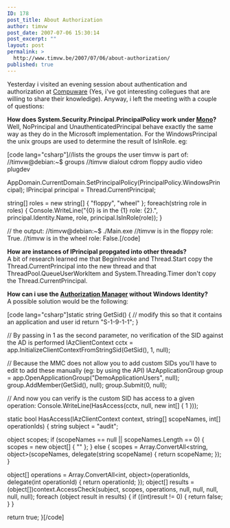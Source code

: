 ```yaml
---
ID: 178
post_title: About Authorization
author: timvw
post_date: 2007-07-06 15:30:14
post_excerpt: ""
layout: post
permalink: >
  http://www.timvw.be/2007/07/06/about-authorization/
published: true
---
```

<p>Yesterday i visited an evening session about authentication and authorization at <a href="http://www.compuware.be">Compuware</a> (Yes, i've got interesting collegues that are willing to share their knowledige). Anyway, i left the meeting with a couple of questions:</p>

<p><b>How does System.Security.Principal.PrincipalPolicy work under <a href="http://www.mono-project.com/Main_Page">Mono</a>?</b>
<br/>Well, NoPrincipal and UnauthenticatedPrincipal behave exactly the same way as they do in the Microsoft implementation. For the WindowsPrincipal the unix groups are used to determine the result of IsInRole. eg:</p>
[code lang="csharp"]//lists the groups the user timvw is part of:
//timvw@debian:~$ groups
//timvw dialout cdrom floppy audio video plugdev

AppDomain.CurrentDomain.SetPrincipalPolicy(PrincipalPolicy.WindowsPrincipal);
IPrincipal principal = Thread.CurrentPrincipal;

string[] roles = new string[] { "floppy", "wheel" };
foreach(string role in roles)
{
 Console.WriteLine("{0} is in the {1} role: {2}.", principal.Identity.Name, role, principal.IsInRole(role));
}

// the output:
//timvw@debian:~$ ./Main.exe
//timvw is in the floppy role: True.
//timvw is in the wheel role: False.[/code]

<p><b>How are instances of IPrincipal propgated into other threads?</b>
<br/>A bit of research learned me that BeginInvoke and Thread.Start copy the Thread.CurrentPrincipal into the new thread and that ThreadPool.QueueUserWorkItem and System.Threading.Timer don't copy the Thread.CurrentPrincipal.</p>

<p><b>How can i use the <a href="http://blogs.msdn.com/azman/">Authorization Manager</a> without Windows Identity?</b>
<br/>A possible solution would be the following:</p>
[code lang="csharp"]static string GetSid()
{
 // modify this so that it contains an application and user id
 return "S-1-9-1-1";
}

// By passing in 1 as the second parameter, no verification of the SID against the AD is performed
IAzClientContext cctx = app.InitializeClientContextFromStringSid(GetSid(), 1, null);

// Because the MMC does not allow you to add custom SIDs you'll have to edit to add these manually (eg: by using the API)
IAzApplicationGroup group = app.OpenApplicationGroup("DemoApplicationUsers", null);
group.AddMember(GetSid(), null);
group.Submit(0, null);

// And now you can verify is the custom SID has access to a given operation:
Console.WriteLine(HasAccess(cctx, null, new int[] { 1 }));

static bool HasAccess(IAzClientContext context, string[] scopeNames, int[] operationIds)
{
 string subject = "audit";

 object scopes;
 if (scopeNames == null || scopeNames.Length == 0)
 {
  scopes = new object[] { "" };
 }
 else
 {
  scopes = Array.ConvertAll<string, object>(scopeNames, delegate(string scopeName) { return scopeName; });
 }

 object[] operations = Array.ConvertAll<int, object>(operationIds, delegate(int operationId) { return operationId; });
 object[] results = (object[])context.AccessCheck(subject, scopes, operations, null, null, null, null, null);
 foreach (object result in results)
 {
  if ((int)result != 0)
  {
   return false;
  }
 }

 return true;
}[/code]
